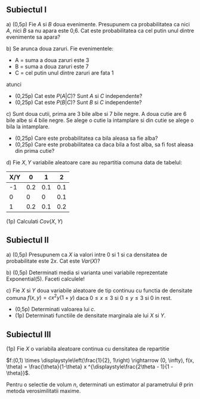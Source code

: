 ## Subiectul I

a) (0,5p) Fie $A$ si $B$ doua evenimente. Presupunem ca probabilitatea ca nici $A$, nici $B$ sa nu apara este 0,6. Cat este probabilitatea ca cel putin unul dintre evenimente sa apara?

b) Se arunca doua zaruri. Fie evenimentele:

- A = suma a doua zaruri este 3
- B = suma a doua zaruri este 7
- C = cel putin unul dintre zaruri are fata 1

atunci

- (0,25p) Cat este $P(A|C)$? Sunt $A$ si $C$ independente?
- (0,25p) Cat este $P(B|C)$? Sunt $B$ si $C$ independente?

c) Sunt doua cutii, prima are 3 bile albe si 7 bile negre. A doua cutie are 6 bile albe si 4 bile negre. Se alege o cutie la intamplare si din cutie se alege o bila la intamplare.

- (0,25p) Care este probabilitatea ca bila aleasa sa fie alba?
- (0,25p) Care este probabilitatea ca daca bila a fost alba, sa fi fost aleasa din prima cutie?

d) Fie $X, Y$ variabile aleatoare care au repartitia comuna data de tabelul:

X/Y|0|1|2
---|---|---|---
-1|0.2|0.1|0.1
0|0|0|0.1
1|0.2|0.1|0.2

(1p) Calculati $Cov(X,Y)$

## Subiectul II

a) (0,5p) Presupunem ca $X$ ia valori intre $0$ si $1$ si ca densitatea de probabilitate este $2x$. Cat este $Var(X)$?

b) (0,5p) Determinati media si varianta unei variabile reprezentate Exponential(5). Faceti calculele!

c) Fie $X$ si $Y$ doua variabile aleatoare de tip continuu cu functia de densitate comuna $f(x, y) = c x^2 y (1 + y)$ daca $0 \le x \le 3$ si $0 \le y \le 3$ si 0 in rest.

- (0,5p) Determinati valoarea lui $c$.
- (1p) Determinati functiile de densitate marginala ale lui $X$ si $Y$.

## Subiectul III

(1p) Fie $X$ o variabila aleatoare continua cu densitatea de repartitie

$f:(0,1) \times \displaystyle\left(\frac{1}{2}, 1\right) \rightarrow (0, \infty), f(x, \theta) = \frac{\theta}{1-\theta} x ^{\displaystyle\frac{2\theta - 1}{1 - \theta}}$.

Pentru o selectie de volum $n$, determinati un estimator al parametrului $\theta$ prin metoda verosimilitatii maxime.